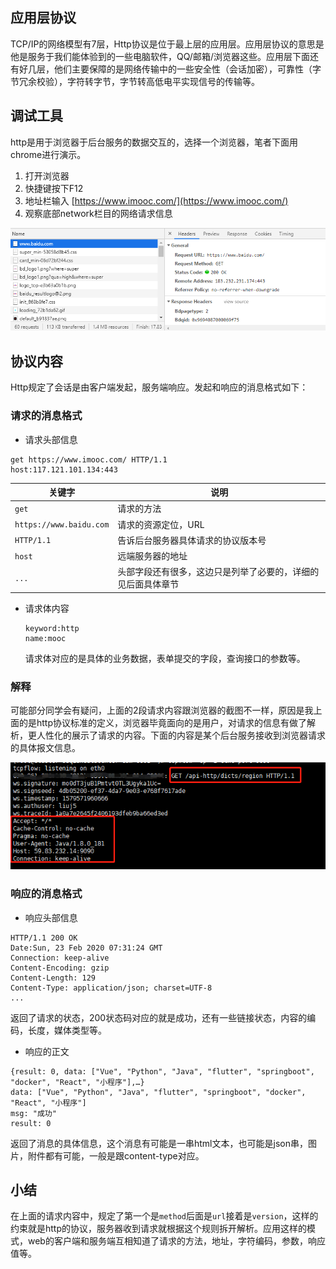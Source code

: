 ## 应用层协议

TCP/IP的网络模型有7层，Http协议是位于最上层的应用层。应用层协议的意思是他是服务于我们能体验到的一些电脑软件，QQ/邮箱/浏览器这些。应用层下面还有好几层，他们主要保障的是网络传输中的一些安全性（会话加密），可靠性（字节冗余校验），字符转字节，字节转高低电平实现信号的传输等。

## 调试工具

http是用于浏览器于后台服务的数据交互的，选择一个浏览器，笔者下面用chrome进行演示。  
1. 打开浏览器  
2. 快捷键按下F12  
3. 地址栏输入 [https://www.imooc.com/](https://www.imooc.com/)  
4. 观察底部network栏目的网络请求信息

![](/assets/http/xieyi/chrome-network.png)

## 协议内容

Http规定了会话是由客户端发起，服务端响应。发起和响应的消息格式如下：

### 请求的消息格式

* 请求头部信息

```
get https://www.imooc.com/ HTTP/1.1
host:117.121.101.134:443
```

| 关键字 | 说明 |
| --- | --- |
| `get` | 请求的方法 |
| `https://www.baidu.com` | 请求的资源定位，URL |
| `HTTP/1.1` | 告诉后台服务器具体请求的协议版本号 |
| `host` | 远端服务器的地址 |
| `...` | 头部字段还有很多，这边只是列举了必要的，详细的见后面具体章节 |

* 请求体内容

  ```
  keyword:http
  name:mooc
  ```

  请求体对应的是具体的业务数据，表单提交的字段，查询接口的参数等。

### 解释

可能部分同学会有疑问，上面的2段请求内容跟浏览器的截图不一样，原因是我上面的是http协议标准的定义，浏览器毕竟面向的是用户，对请求的信息有做了解析，更人性化的展示了请求的内容。下面的内容是某个后台服务接收到浏览器请求的具体报文信息。

![](/assets/http/xieyi/tcpflow.png)

### 响应的消息格式

* 响应头部信息

```
HTTP/1.1 200 OK
Date:Sun, 23 Feb 2020 07:31:24 GMT
Connection: keep-alive
Content-Encoding: gzip
Content-Length: 129
Content-Type: application/json; charset=UTF-8
...
```

返回了请求的状态，200状态码对应的就是成功，还有一些链接状态，内容的编码，长度，媒体类型等。

* 响应的正文

```
{result: 0, data: ["Vue", "Python", "Java", "flutter", "springboot", "docker", "React", "小程序"],…}
data: ["Vue", "Python", "Java", "flutter", "springboot", "docker", "React", "小程序"]
msg: "成功"
result: 0
```

返回了消息的具体信息，这个消息有可能是一串html文本，也可能是json串，图片，附件都有可能，一般是跟content-type对应。

## 小结

在上面的请求内容中，规定了第一个是`method`后面是`url`接着是`version`，这样的约束就是http的协议，服务器收到请求就根据这个规则拆开解析。应用这样的模式，web的客户端和服务端互相知道了请求的方法，地址，字符编码，参数，响应值等。

